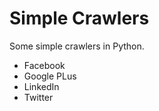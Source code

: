 Simple Crawlers
===============

Some simple crawlers in Python.
- Facebook
- Google PLus
- LinkedIn
- Twitter
